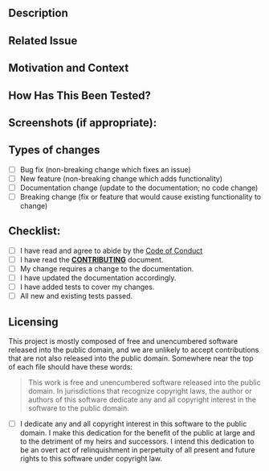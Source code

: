 <!--- Provide a general summary of your changes in the Title above -->

## Description
<!--- Describe your changes in detail -->

## Related Issue
<!--- This project only accepts pull requests related to open issues (GitIssues) -->
<!--- If suggesting a new feature or change, please discuss it in an issue first -->
<!--- If fixing a bug, there should be an issue describing it with steps to reproduce -->
<!--- Please link to the issue here: -->

## Motivation and Context
<!--- Why is this change required? What problem does it solve? -->

## How Has This Been Tested?
<!--- Please describe in detail how you tested your changes. -->
<!--- Include details of your testing environment, and the tests you ran to -->
<!--- see how your change affects other areas of the code, etc. -->

## Screenshots (if appropriate):

## Types of changes
<!--- What types of changes does your code introduce? Put an `x` in all the boxes that apply: -->
- [ ] Bug fix (non-breaking change which fixes an issue)
- [ ] New feature (non-breaking change which adds functionality)
- [ ] Documentation change (update to the documentation; no code change)
- [ ] Breaking change (fix or feature that would cause existing functionality to change)

## Checklist:
<!--- Go over all the following points, and put an `x` in all the boxes that apply. -->
<!--- If you're unsure about any of these, don't hesitate to ask. We're here to help! -->
<!--- - [ ] My code follows the code style of this project. -->
- [ ] I have read and agree to abide by the [Code of Conduct](https://usgs-astrogeology.github.io/code/)
- [ ] I have read the [**CONTRIBUTING**](https://github.com/USGS-Astrogeology/ISIS3/blob/dev/CONTRIBUTING.md) document.
- [ ] My change requires a change to the documentation.
- [ ] I have updated the documentation accordingly.
- [ ] I have added tests to cover my changes.
- [ ] All new and existing tests passed.

## Licensing
This project is mostly composed of free and unencumbered software released into the public domain, and we are unlikely to accept contributions that are not also released into the public domain. Somewhere near the top of each file should have these words:

> This work is free and unencumbered software released into the public domain. In jurisdictions that recognize copyright laws, the author or authors of this software dedicate any and all copyright interest in the software to the public domain.

- [ ] I dedicate any and all copyright interest in this software to the public domain. I make this dedication for the benefit of the public at large and to the detriment of my heirs and successors. I intend this dedication to be an overt act of relinquishment in perpetuity of all present and future rights to this software under copyright law.
